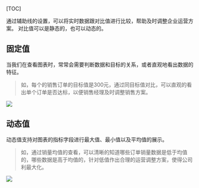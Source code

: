 [TOC]

通过辅助线的设置，可以将实时数据跟对比值进行比较，帮助及时调整企业运营方案。 对比值可以是静态的，也可以动态的。

## 固定值

当我们在查看图表时，常常会需要判断数据和目标的关系，或者直观地看出数据的特征。

> 如，每个的销售订单的目标值是300元，通过同目标值对比，可以直观的看出单个订单是否达标，以便销售经理及时调整销售方案。
> 

![](http://docfiles.baibaoyun.com/FlVnh8Ujt3MES9hHjlRgYYbPBprf)

## 动态值

动态值支持对图表的指标字段进行最大值、最小值以及平均值的展示。

> 如，通过销量均值的查看，可以清晰的知道哪些订单销量数据是低于均值的，哪些数据是高于均值的，针对低值作出合理的运营调整方案，使得公司利最大化。

![](http://docfiles.baibaoyun.com/FnSSXiSsJpVSYAFiPr2B9I1uKxtY)
